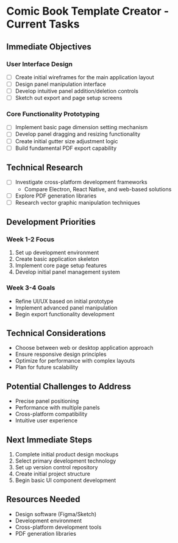 # Comic Book Template Creator - Current Tasks

## Immediate Objectives

### User Interface Design
- [ ] Create initial wireframes for the main application layout
- [ ] Design panel manipulation interface
- [ ] Develop intuitive panel addition/deletion controls
- [ ] Sketch out export and page setup screens

### Core Functionality Prototyping
- [ ] Implement basic page dimension setting mechanism
- [ ] Develop panel dragging and resizing functionality
- [ ] Create initial gutter size adjustment logic
- [ ] Build fundamental PDF export capability

## Technical Research
- [ ] Investigate cross-platform development frameworks
  - Compare Electron, React Native, and web-based solutions
- [ ] Explore PDF generation libraries
- [ ] Research vector graphic manipulation techniques

## Development Priorities

### Week 1-2 Focus
1. Set up development environment
2. Create basic application skeleton
3. Implement core page setup features
4. Develop initial panel management system

### Week 3-4 Goals
- Refine UI/UX based on initial prototype
- Implement advanced panel manipulation
- Begin export functionality development

## Technical Considerations
- Choose between web or desktop application approach
- Ensure responsive design principles
- Optimize for performance with complex layouts
- Plan for future scalability

## Potential Challenges to Address
- Precise panel positioning
- Performance with multiple panels
- Cross-platform compatibility
- Intuitive user experience

## Next Immediate Steps
1. Complete initial product design mockups
2. Select primary development technology
3. Set up version control repository
4. Create initial project structure
5. Begin basic UI component development

## Resources Needed
- Design software (Figma/Sketch)
- Development environment
- Cross-platform development tools
- PDF generation libraries
